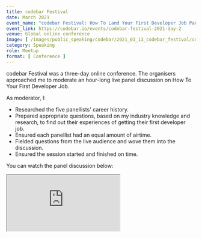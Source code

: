 ```yaml
---
title: codebar Festival
date: March 2021
event_name: "codebar Festival: How To Land Your First Developer Job Panel"
event_link: https://codebar.io/events/codebar-festival-2021-day-2
venue: Global online conference
image: [ /images/public_speaking/codebar/2021_03_13_codebar_festival/codebar_festival.jpg ]
category: Speaking
role: Meetup
format: [ Conference ]
---
```


codebar Festival was a three-day online conference.  The organisers approached me to moderate an hour-long live panel discussion on How To Your First Developer Job.

As moderator, I:

* Researched the five panellists' career history.
* Prepared appropriate questions, based on my industry knowledge and research, to find out their experiences of getting their first developer job.
* Ensured each panellist had an equal amount of airtime.
* Fielded questions from the live audience and wove them into the discussion.
* Ensured the session started and finished on time.

You can watch the panel discussion below:

<div class="embed-responsive embed-responsive-16by9">
  <iframe class="embed-responsive-item" src="https://www.youtube.com/embed/-xpPg6TPgK0" allowfullscreen></iframe>
</div><br/>
